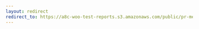 ```yaml
---
layout: redirect
redirect_to: https://a8c-woo-test-reports.s3.amazonaws.com/public/pr-merge/40484/api/index.html
---
```

